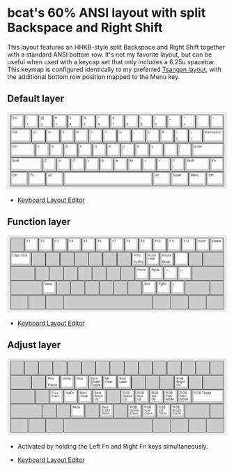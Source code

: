 # bcat's 60% ANSI layout with split Backspace and Right Shift

This layout features an HHKB-style split Backspace and Right Shift together with
a standard ANSI bottom row. It's not my favorite layout, but can be useful when
used with a keycap set that only includes a 6.25u spacebar. This keymap is
configured identically to my preferred [Tsangan
layout](/layouts/60_tsangan_hhkb/bcat), with the additional bottom row position
mapped to the Menu key.

## Default layer

![Layout](layer_default.png)

* [Keyboard Layout
  Editor](http://www.keyboard-layout-editor.com/#/gists/327b41b5a933b3d44bf60ca9822e85dc)

## Function layer

![Layout](layer_function.png)

* [Keyboard Layout
  Editor](http://www.keyboard-layout-editor.com/#/gists/c7a55e75285d474b6301140eaf53f915)

## Adjust layer

![Layout](layer_adjust.png)

* Activated by holding the Left Fn and Right Fn keys simultaneously.

* [Keyboard Layout
  Editor](http://www.keyboard-layout-editor.com/#/gists/6e1068e4f91bbacccaf5ac0acbeec79c)

